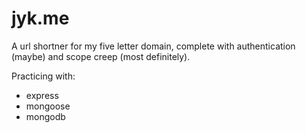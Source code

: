 # jyk.me

A url shortner for my five letter domain, complete with authentication (maybe) and scope creep (most definitely).

Practicing with:
* express
* mongoose
* mongodb